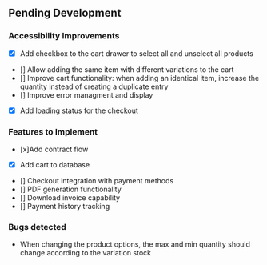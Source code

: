## Pending Development

### Accessibility Improvements

- [x] Add checkbox to the cart drawer to select all and unselect all products
- [] Allow adding the same item with different variations to the cart
- [] Improve cart functionality: when adding an identical item, increase the quantity instead of creating a duplicate entry
- [] Improve error managment and display
- [x] Add loading status for the checkout

### Features to Implement

- [x]Add contract flow
- [x] Add cart to database
- [] Checkout integration with payment methods
- [] PDF generation functionality
- [] Download invoice capability
- [] Payment history tracking

### Bugs detected

- When changing the product options, the max and min quantity should change according to the variation stock
